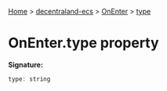 [Home](./index) &gt; [decentraland-ecs](./decentraland-ecs.md) &gt; [OnEnter](./decentraland-ecs.onenter.md) &gt; [type](./decentraland-ecs.onenter.type.md)

# OnEnter.type property


**Signature:**
```javascript
type: string
```
